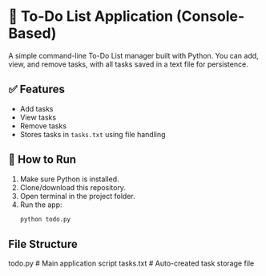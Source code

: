 # 📝 To-Do List Application (Console-Based)

A simple command-line To-Do List manager built with Python. You can add, view, and remove tasks, with all tasks saved in a text file for persistence.

## ✅ Features

- Add tasks
- View tasks
- Remove tasks
- Stores tasks in `tasks.txt` using file handling

## 🚀 How to Run

1. Make sure Python is installed.
2. Clone/download this repository.
3. Open terminal in the project folder.
4. Run the app:
   ```bash
   python todo.py

## File Structure
todo.py         # Main application script
tasks.txt       # Auto-created task storage file


